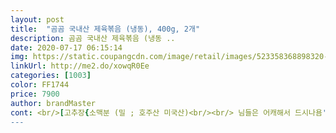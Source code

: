 ```yaml
---
layout: post 
title:  "곰곰 국내산 제육볶음 (냉동), 400g, 2개" 
description: 곰곰 국내산 제육볶음 (냉동 ..
date: 2020-07-17 06:15:14 
img: https://static.coupangcdn.com/image/retail/images/523358368898320-c324463d-351f-49fb-b601-95c910993285.jpg 
linkUrl: http://me2.do/xowqR0Ee 
categories: [1003] 
color: FF1744 
price: 7900 
author: brandMaster 
cont: <br/>[고추장{소맥분 (밀 ; 호주산 미국산)<br/><br/> 님들은 어캐해서 드시나욤'?<br/> 드루와드루와<br/>간장(대두; 미국산 중국산 인도산 )<br/>개인적인  입맛이지만  이 고기가  맵달한  맛을 가지고<br/>걍 내입에  맛있으면  장땡이라  앞으로도  쭉갈듯욯ㅎㅎ<br/>걍 중간중간  상태봐가며  한쪽만  익으면  안되니까<br/>고기가 연하고 간이 뙇좋은게 입에 촵촵 붙습니다<br/>고기가 질기지 않고 부드럽고 적당히 감칠맛이 있어서 3330일된 첫째가 같이 먹네요 !!! 그런데 이번엔 양념이 좀 맵더군요.<br/> 그래도 맛있게 매운 맛입니다<br/>고기에살고  고기에죽는  고살고죽녀기  때문에☺<br/>고기에환장하는 여자와 고기에 환장하는 남자가<br/>고환녀와  고환남이  한팩  야무지게  뽂아가꼬<br/>골고루  익을때쯤  불을  중으로  놓습니다<br/> 
---
```

 
